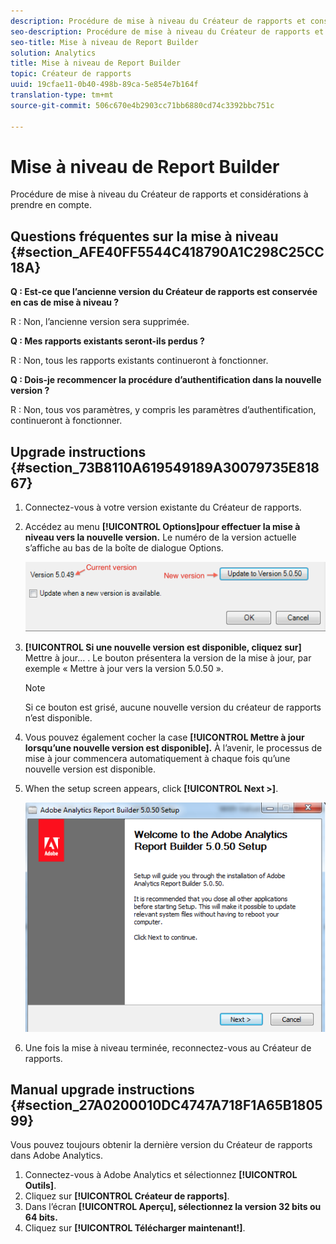 ```yaml
---
description: Procédure de mise à niveau du Créateur de rapports et considérations à prendre en compte.
seo-description: Procédure de mise à niveau du Créateur de rapports et considérations à prendre en compte.
seo-title: Mise à niveau de Report Builder
solution: Analytics
title: Mise à niveau de Report Builder
topic: Créateur de rapports
uuid: 19cfae11-0b40-498b-89ca-5e854e7b164f
translation-type: tm+mt
source-git-commit: 506c670e4b2903cc71bb6880cd74c3392bbc751c

---
```



# Mise à niveau de Report Builder

Procédure de mise à niveau du Créateur de rapports et considérations à prendre en compte.

## Questions fréquentes sur la mise à niveau {#section_AFE40FF5544C418790A1C298C25CC18A}

**Q : Est-ce que l’ancienne version du Créateur de rapports est conservée en cas de mise à niveau ?**

R : Non, l’ancienne version sera supprimée.

**Q : Mes rapports existants seront-ils perdus ?**

R : Non, tous les rapports existants continueront à fonctionner.

**Q : Dois-je recommencer la procédure d’authentification dans la nouvelle version ?**

R : Non, tous vos paramètres, y compris les paramètres d’authentification, continueront à fonctionner.

## Upgrade instructions {#section_73B8110A619549189A30079735E81867}

1. Connectez-vous à votre version existante du Créateur de rapports.
1. Accédez au menu **[!UICONTROL Options]pour effectuer la mise à niveau vers la nouvelle version.** Le numéro de la version actuelle s’affiche au bas de la boîte de dialogue Options.

   ![](assets/upgrade.png)

1. **[!UICONTROL Si une nouvelle version est disponible, cliquez sur]** Mettre à jour... . Le bouton présentera la version de la mise à jour, par exemple « Mettre à jour vers la version 5.0.50 ».

   >[!NOTE]
   >
   >Si ce bouton est grisé, aucune nouvelle version du créateur de rapports n’est disponible.

1. Vous pouvez également cocher la case **[!UICONTROL Mettre à jour lorsqu’une nouvelle version est disponible].** À l’avenir, le processus de mise à jour commencera automatiquement à chaque fois qu’une nouvelle version est disponible.
1. When the setup screen appears, click **[!UICONTROL Next &gt;]**.

   ![](assets/setup.png)

1. Une fois la mise à niveau terminée, reconnectez-vous au Créateur de rapports.

## Manual upgrade instructions {#section_27A0200010DC4747A718F1A65B180599}

Vous pouvez toujours obtenir la dernière version du Créateur de rapports dans Adobe Analytics.

1. Connectez-vous à Adobe Analytics et sélectionnez **[!UICONTROL Outils]**.
1. Cliquez sur **[!UICONTROL Créateur de rapports]**.
1. Dans l’écran **[!UICONTROL Aperçu], sélectionnez la version 32 bits ou 64 bits.**
1. Cliquez sur **[!UICONTROL Télécharger maintenant!]**.

